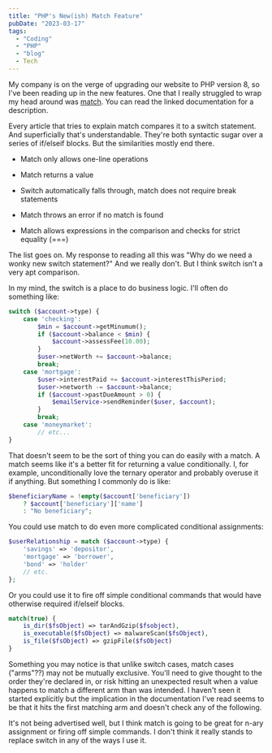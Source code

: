 ```yaml
---
title: "PHP's New(ish) Match Feature"
pubDate: "2023-03-17"
tags: 
  - "Coding"
  - "PHP" 
  - "blog"
  - Tech
---
```


My company is on the verge of upgrading our website to PHP version 8, so I've been reading up in the new features. One that I really struggled to wrap my head around was [match](https://www.php.net/manual/en/control-structures.match.php). You can read the linked documentation for a description.

Every article that tries to explain match compares it to a switch statement. And superficially that's understandable. They're both syntactic sugar over a series of if/elseif blocks. But the similarities mostly end there.

- Match only allows one-line operations

- Match returns a value

- Switch automatically falls through, match does not require break statements

- Match throws an error if no match is found

- Match allows expressions in the comparison and checks for strict equality (===)

The list goes on. My response to reading all this was "Why do we need a wonky new switch statement?" And we really don't. But I think switch isn't a very apt comparison.

In my mind, the switch is a place to do business logic. I'll often do something like:

```php
switch ($account->type) {
    case 'checking':        
        $min = $account->getMinumum();        
        if ($account->balance < $min) {
            $account->assessFee(10.00);        
        }    
        $user->netWorth += $account->balance;
        break;
    case 'mortgage':
        $user->interestPaid += $account->interestThisPeriod;        
        $user->networth -= $account->balance;        
        if ($account->pastDueAmount > 0) {            
            $emailService->sendReminder($user, $account);        
        }        
        break;    
    case 'moneymarket':        
        // etc...        
}
```

That doesn't seem to be the sort of thing you can do easily with a match. A match seems like it's a better fit for returning a value conditionally. I, for example, unconditionally love the ternary operator and probably overuse it if anything. But something I commonly do is like:

```php
$beneficiaryName = !empty($account['beneficiary'])     
    ? $account['beneficiary']['name']    
    : "No beneficiary";
```

You could use match to do even more complicated conditional assignments:

```php
$userRelationship = match ($account->type) {
    'savings' => 'depositor',    
    'mortgage' => 'borrower',    
    'bond' => 'holder'    
    // etc.
};
```

Or you could use it to fire off simple conditional commands that would have otherwise required if/elseif blocks.

```php
match(true) {
    is_dir($fsObject) => tarAndGzip($fsobject),    
    is_executable($fsObject) => malwareScan($fsObject),    
    is_file($fsObject) => gzipFile($fsObject)
}
```

Something you may notice is that unlike switch cases, match cases ("arms"??) may not be mutually exclusive. You'll need to give thought to the order they're declared in, or risk hitting an unexpected result when a value happens to match a different arm than was intended. I haven't seen it started explicitly but the implication in the documentation I've read seems to be that it hits the first matching arm and doesn't check any of the following.

It's not being advertised well, but I think match is going to be great for n-ary assignment or firing off simple commands. I don't think it really stands to replace switch in any of the ways I use it.

